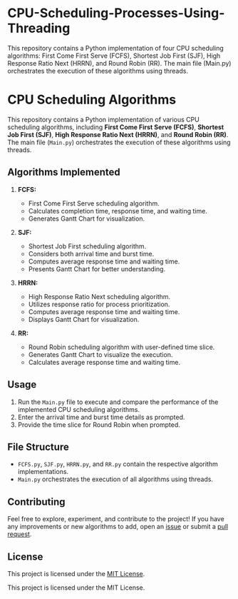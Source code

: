 # CPU-Scheduling-Processes-Using-Threading
This repository contains a Python implementation of four CPU scheduling algorithms: First Come First Serve (FCFS), Shortest Job First (SJF), High Response Ratio Next (HRRN), and Round Robin (RR). The main file (Main.py) orchestrates the execution of these algorithms using threads.

# CPU Scheduling Algorithms

This repository contains a Python implementation of various CPU scheduling algorithms, including **First Come First Serve (FCFS)**, **Shortest Job First (SJF)**, **High Response Ratio Next (HRRN)**, and **Round Robin (RR)**. The main file (`Main.py`) orchestrates the execution of these algorithms using threads.

## Algorithms Implemented

1. **FCFS:**
   - First Come First Serve scheduling algorithm.
   - Calculates completion time, response time, and waiting time.
   - Generates Gantt Chart for visualization.

2. **SJF:**
   - Shortest Job First scheduling algorithm.
   - Considers both arrival time and burst time.
   - Computes average response time and waiting time.
   - Presents Gantt Chart for better understanding.

3. **HRRN:**
   - High Response Ratio Next scheduling algorithm.
   - Utilizes response ratio for process prioritization.
   - Computes average response time and waiting time.
   - Displays Gantt Chart for visualization.

4. **RR:**
   - Round Robin scheduling algorithm with user-defined time slice.
   - Generates Gantt Chart to visualize the execution.
   - Calculates average response time and waiting time.

## Usage

1. Run the `Main.py` file to execute and compare the performance of the implemented CPU scheduling algorithms.
2. Enter the arrival time and burst time details as prompted.
3. Provide the time slice for Round Robin when prompted.

## File Structure

- `FCFS.py`, `SJF.py`, `HRRN.py`, and `RR.py` contain the respective algorithm implementations.
- `Main.py` orchestrates the execution of all algorithms using threads.

## Contributing

Feel free to explore, experiment, and contribute to the project! If you have any improvements or new algorithms to add, open an [issue](https://github.com/R-Y-N-36/CPU-Scheduling-Processes-Using-Threading/issues) or submit a [pull request](https://github.com/R-Y-N-36/CPU-Scheduling-Processes-Using-Threading/pulls).

## License

This project is licensed under the [MIT License](LICENSE).

This project is licensed under the MIT License.
